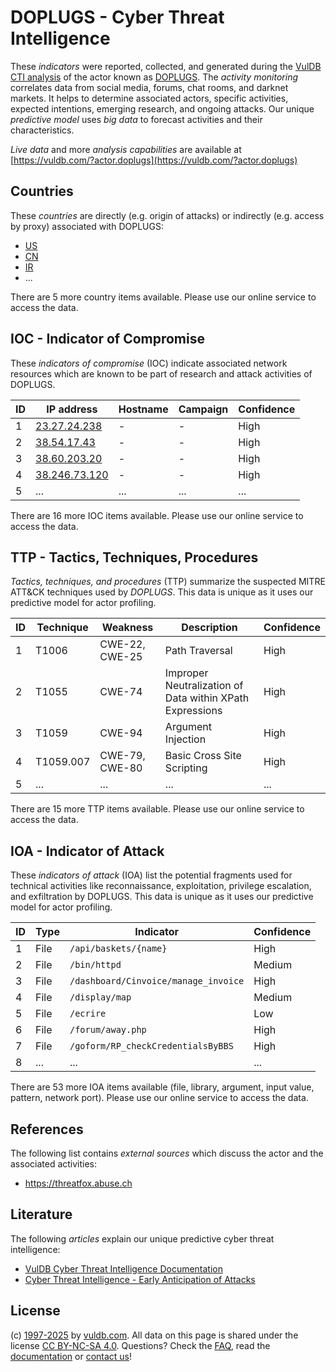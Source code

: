 # DOPLUGS - Cyber Threat Intelligence

These _indicators_ were reported, collected, and generated during the [VulDB CTI analysis](https://vuldb.com/?kb.cti) of the actor known as [DOPLUGS](https://vuldb.com/?actor.doplugs). The _activity monitoring_ correlates data from social media, forums, chat rooms, and darknet markets. It helps to determine associated actors, specific activities, expected intentions, emerging research, and ongoing attacks. Our unique _predictive model_ uses _big data_ to forecast activities and their characteristics.

_Live data_ and more _analysis capabilities_ are available at [https://vuldb.com/?actor.doplugs](https://vuldb.com/?actor.doplugs)

## Countries

These _countries_ are directly (e.g. origin of attacks) or indirectly (e.g. access by proxy) associated with DOPLUGS:

* [US](https://vuldb.com/?country.us)
* [CN](https://vuldb.com/?country.cn)
* [IR](https://vuldb.com/?country.ir)
* ...

There are 5 more country items available. Please use our online service to access the data.

## IOC - Indicator of Compromise

These _indicators of compromise_ (IOC) indicate associated network resources which are known to be part of research and attack activities of DOPLUGS.

ID | IP address | Hostname | Campaign | Confidence
-- | ---------- | -------- | -------- | ----------
1 | [23.27.24.238](https://vuldb.com/?ip.23.27.24.238) | - | - | High
2 | [38.54.17.43](https://vuldb.com/?ip.38.54.17.43) | - | - | High
3 | [38.60.203.20](https://vuldb.com/?ip.38.60.203.20) | - | - | High
4 | [38.246.73.120](https://vuldb.com/?ip.38.246.73.120) | - | - | High
5 | ... | ... | ... | ...

There are 16 more IOC items available. Please use our online service to access the data.

## TTP - Tactics, Techniques, Procedures

_Tactics, techniques, and procedures_ (TTP) summarize the suspected MITRE ATT&CK techniques used by _DOPLUGS_. This data is unique as it uses our predictive model for actor profiling.

ID | Technique | Weakness | Description | Confidence
-- | --------- | -------- | ----------- | ----------
1 | T1006 | CWE-22, CWE-25 | Path Traversal | High
2 | T1055 | CWE-74 | Improper Neutralization of Data within XPath Expressions | High
3 | T1059 | CWE-94 | Argument Injection | High
4 | T1059.007 | CWE-79, CWE-80 | Basic Cross Site Scripting | High
5 | ... | ... | ... | ...

There are 15 more TTP items available. Please use our online service to access the data.

## IOA - Indicator of Attack

These _indicators of attack_ (IOA) list the potential fragments used for technical activities like reconnaissance, exploitation, privilege escalation, and exfiltration by DOPLUGS. This data is unique as it uses our predictive model for actor profiling.

ID | Type | Indicator | Confidence
-- | ---- | --------- | ----------
1 | File | `/api/baskets/{name}` | High
2 | File | `/bin/httpd` | Medium
3 | File | `/dashboard/Cinvoice/manage_invoice` | High
4 | File | `/display/map` | Medium
5 | File | `/ecrire` | Low
6 | File | `/forum/away.php` | High
7 | File | `/goform/RP_checkCredentialsByBBS` | High
8 | ... | ... | ...

There are 53 more IOA items available (file, library, argument, input value, pattern, network port). Please use our online service to access the data.

## References

The following list contains _external sources_ which discuss the actor and the associated activities:

* https://threatfox.abuse.ch

## Literature

The following _articles_ explain our unique predictive cyber threat intelligence:

* [VulDB Cyber Threat Intelligence Documentation](https://vuldb.com/?kb.cti)
* [Cyber Threat Intelligence - Early Anticipation of Attacks](https://www.scip.ch/en/?labs.20201022)

## License

(c) [1997-2025](https://vuldb.com/?kb.changelog) by [vuldb.com](https://vuldb.com/?kb.about). All data on this page is shared under the license [CC BY-NC-SA 4.0](https://creativecommons.org/licenses/by-nc-sa/4.0/). Questions? Check the [FAQ](https://vuldb.com/?kb.faq), read the [documentation](https://vuldb.com/?kb) or [contact us](https://vuldb.com/?contact)!
